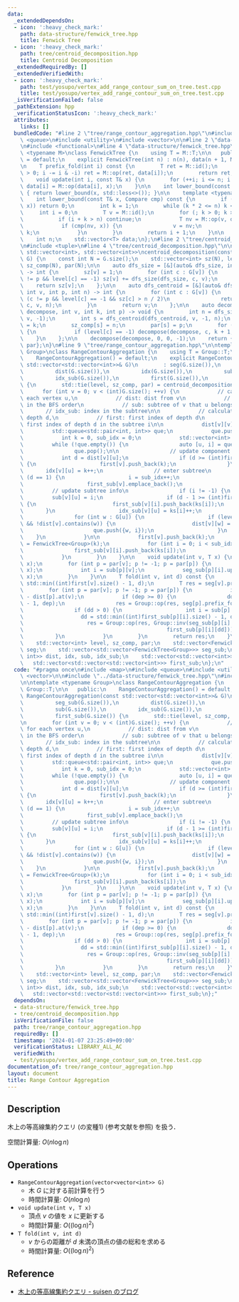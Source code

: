 ```yaml
---
data:
  _extendedDependsOn:
  - icon: ':heavy_check_mark:'
    path: data-structure/fenwick_tree.hpp
    title: Fenwick Tree
  - icon: ':heavy_check_mark:'
    path: tree/centroid_decomposition.hpp
    title: Centroid Decomposition
  _extendedRequiredBy: []
  _extendedVerifiedWith:
  - icon: ':heavy_check_mark:'
    path: test/yosupo/vertex_add_range_contour_sum_on_tree.test.cpp
    title: test/yosupo/vertex_add_range_contour_sum_on_tree.test.cpp
  _isVerificationFailed: false
  _pathExtension: hpp
  _verificationStatusIcon: ':heavy_check_mark:'
  attributes:
    links: []
  bundledCode: "#line 2 \"tree/range_contour_aggregation.hpp\"\n#include <map>\n#include\
    \ <queue>\n#include <utility>\n#include <vector>\n\n#line 2 \"data-structure/fenwick_tree.hpp\"\
    \n#include <functional>\n#line 4 \"data-structure/fenwick_tree.hpp\"\n\ntemplate\
    \ <typename M>\nclass FenwickTree {\n    using T = M::T;\n\n   public:\n    FenwickTree()\
    \ = default;\n    explicit FenwickTree(int n) : n(n), data(n + 1, M::id()) {}\n\
    \n    T prefix_fold(int i) const {\n        T ret = M::id();\n        for (; i\
    \ > 0; i -= i & -i) ret = M::op(ret, data[i]);\n        return ret;\n    }\n\n\
    \    void update(int i, const T& x) {\n        for (++i; i <= n; i += i & -i)\
    \ data[i] = M::op(data[i], x);\n    }\n\n    int lower_bound(const T& x) const\
    \ { return lower_bound(x, std::less<>()); }\n\n    template <typename Compare>\n\
    \    int lower_bound(const T& x, Compare cmp) const {\n        if (!cmp(M::id(),\
    \ x)) return 0;\n        int k = 1;\n        while (k * 2 <= n) k <<= 1;\n   \
    \     int i = 0;\n        T v = M::id();\n        for (; k > 0; k >>= 1) {\n \
    \           if (i + k > n) continue;\n            T nv = M::op(v, data[i + k]);\n\
    \            if (cmp(nv, x)) {\n                v = nv;\n                i +=\
    \ k;\n            }\n        }\n        return i + 1;\n    }\n\n   private:\n\
    \    int n;\n    std::vector<T> data;\n};\n#line 2 \"tree/centroid_decomposition.hpp\"\
    \n#include <tuple>\n#line 4 \"tree/centroid_decomposition.hpp\"\n\nstd::tuple<std::vector<int>,\
    \ std::vector<int>, std::vector<int>>\ncentroid_decomposition(const std::vector<std::vector<int>>&\
    \ G) {\n    const int N = G.size();\n    std::vector<int> sz(N), level(N, -1),\
    \ sz_comp(N), par(N);\n\n    auto dfs_size = [&](auto& dfs_size, int v, int p)\
    \ -> int {\n        sz[v] = 1;\n        for (int c : G[v]) {\n            if (c\
    \ != p && level[c] == -1) sz[v] += dfs_size(dfs_size, c, v);\n        }\n    \
    \    return sz[v];\n    };\n\n    auto dfs_centroid = [&](auto& dfs_centroid,\
    \ int v, int p, int n) -> int {\n        for (int c : G[v]) {\n            if\
    \ (c != p && level[c] == -1 && sz[c] > n / 2)\n                return dfs_centroid(dfs_centroid,\
    \ c, v, n);\n        }\n        return v;\n    };\n\n    auto decompose = [&](auto&\
    \ decompose, int v, int k, int p) -> void {\n        int n = dfs_size(dfs_size,\
    \ v, -1);\n        int s = dfs_centroid(dfs_centroid, v, -1, n);\n        level[s]\
    \ = k;\n        sz_comp[s] = n;\n        par[s] = p;\n        for (int c : G[s])\
    \ {\n            if (level[c] == -1) decompose(decompose, c, k + 1, s);\n    \
    \    }\n    };\n\n    decompose(decompose, 0, 0, -1);\n    return {level, sz_comp,\
    \ par};\n}\n#line 9 \"tree/range_contour_aggregation.hpp\"\n\ntemplate <typename\
    \ Group>\nclass RangeContourAggregation {\n    using T = Group::T;\n\n   public:\n\
    \    RangeContourAggregation() = default;\n    explicit RangeContourAggregation(const\
    \ std::vector<std::vector<int>>& G)\n        : seg(G.size()),\n          seg_sub(G.size()),\n\
    \          dist(G.size()),\n          idx(G.size()),\n          sub(G.size()),\n\
    \          idx_sub(G.size()),\n          first(G.size()),\n          first_sub(G.size())\
    \ {\n        std::tie(level, sz_comp, par) = centroid_decomposition(G);\n\n  \
    \      for (int v = 0; v < (int)G.size(); ++v) {\n            // calculate for\
    \ each vertex u,\n            // dist: dist from v\n            // idx: index\
    \ in the BFS order\n            // sub: subtree of v that u belongs to\n     \
    \       // idx_sub: index in the subtree\n\n            // calculate for each\
    \ depth d,\n            // first: first index of depth d\n            // first_sub:\
    \ first index of depth d in the subtree i\n\n            dist[v][v] = 0;\n   \
    \         std::queue<std::pair<int, int>> que;\n            que.push({v, -1});\n\
    \            int k = 0, sub_idx = 0;\n            std::vector<int> ks;\n\n   \
    \         while (!que.empty()) {\n                auto [u, i] = que.front();\n\
    \                que.pop();\n\n                // update component info\n    \
    \            int d = dist[v][u];\n                if (d >= (int)first[v].size())\
    \ {\n                    first[v].push_back(k);\n                }\n         \
    \       idx[v][u] = k++;\n                // enter subtree\n                if\
    \ (d == 1) {\n                    i = sub_idx++;\n                    ks.push_back(0);\n\
    \                    first_sub[v].emplace_back();\n                }\n       \
    \         // update subtree info\n                if (i != -1) {\n           \
    \         sub[v][u] = i;\n                    if (d - 1 >= (int)first_sub[v][i].size())\
    \ {\n                        first_sub[v][i].push_back(ks[i]);\n             \
    \       }\n                    idx_sub[v][u] = ks[i]++;\n                }\n\n\
    \                for (int w : G[u]) {\n                    if (level[w] > level[v]\
    \ && !dist[v].contains(w)) {\n                        dist[v][w] = d + 1;\n  \
    \                      que.push({w, i});\n                    }\n            \
    \    }\n            }\n\n            first[v].push_back(k);\n            seg[v]\
    \ = FenwickTree<Group>(k);\n            for (int i = 0; i < sub_idx; ++i) {\n\
    \                first_sub[v][i].push_back(ks[i]);\n                seg_sub[v].emplace_back(ks[i]);\n\
    \            }\n        }\n    }\n\n    void update(int v, T x) {\n        seg[v].update(0,\
    \ x);\n        for (int p = par[v]; p != -1; p = par[p]) {\n            seg[p].update(idx[p][v],\
    \ x);\n            int i = sub[p][v];\n            seg_sub[p][i].update(idx_sub[p][v],\
    \ x);\n        }\n    }\n\n    T fold(int v, int d) const {\n        int dd =\
    \ std::min((int)first[v].size() - 1, d);\n        T res = seg[v].prefix_fold(first[v][dd]);\n\
    \        for (int p = par[v]; p != -1; p = par[p]) {\n            int dep = d\
    \ - dist[p].at(v);\n            if (dep >= 0) {\n                dd = std::min((int)first[p].size()\
    \ - 1, dep);\n                res = Group::op(res, seg[p].prefix_fold(first[p][dd]));\n\
    \                if (dd > 0) {\n                    int i = sub[p].at(v);\n  \
    \                  dd = std::min((int)first_sub[p][i].size() - 1, dep - 1);\n\
    \                    res = Group::op(res, Group::inv(seg_sub[p][i].prefix_fold(\n\
    \                                             first_sub[p][i][dd])));\n      \
    \          }\n            }\n        }\n        return res;\n    }\n\n   private:\n\
    \    std::vector<int> level, sz_comp, par;\n    std::vector<FenwickTree<Group>>\
    \ seg;\n    std::vector<std::vector<FenwickTree<Group>>> seg_sub;\n    std::vector<std::unordered_map<int,\
    \ int>> dist, idx, sub, idx_sub;\n    std::vector<std::vector<int>> first;\n \
    \   std::vector<std::vector<std::vector<int>>> first_sub;\n};\n"
  code: "#pragma once\n#include <map>\n#include <queue>\n#include <utility>\n#include\
    \ <vector>\n\n#include \"../data-structure/fenwick_tree.hpp\"\n#include \"centroid_decomposition.hpp\"\
    \n\ntemplate <typename Group>\nclass RangeContourAggregation {\n    using T =\
    \ Group::T;\n\n   public:\n    RangeContourAggregation() = default;\n    explicit\
    \ RangeContourAggregation(const std::vector<std::vector<int>>& G)\n        : seg(G.size()),\n\
    \          seg_sub(G.size()),\n          dist(G.size()),\n          idx(G.size()),\n\
    \          sub(G.size()),\n          idx_sub(G.size()),\n          first(G.size()),\n\
    \          first_sub(G.size()) {\n        std::tie(level, sz_comp, par) = centroid_decomposition(G);\n\
    \n        for (int v = 0; v < (int)G.size(); ++v) {\n            // calculate\
    \ for each vertex u,\n            // dist: dist from v\n            // idx: index\
    \ in the BFS order\n            // sub: subtree of v that u belongs to\n     \
    \       // idx_sub: index in the subtree\n\n            // calculate for each\
    \ depth d,\n            // first: first index of depth d\n            // first_sub:\
    \ first index of depth d in the subtree i\n\n            dist[v][v] = 0;\n   \
    \         std::queue<std::pair<int, int>> que;\n            que.push({v, -1});\n\
    \            int k = 0, sub_idx = 0;\n            std::vector<int> ks;\n\n   \
    \         while (!que.empty()) {\n                auto [u, i] = que.front();\n\
    \                que.pop();\n\n                // update component info\n    \
    \            int d = dist[v][u];\n                if (d >= (int)first[v].size())\
    \ {\n                    first[v].push_back(k);\n                }\n         \
    \       idx[v][u] = k++;\n                // enter subtree\n                if\
    \ (d == 1) {\n                    i = sub_idx++;\n                    ks.push_back(0);\n\
    \                    first_sub[v].emplace_back();\n                }\n       \
    \         // update subtree info\n                if (i != -1) {\n           \
    \         sub[v][u] = i;\n                    if (d - 1 >= (int)first_sub[v][i].size())\
    \ {\n                        first_sub[v][i].push_back(ks[i]);\n             \
    \       }\n                    idx_sub[v][u] = ks[i]++;\n                }\n\n\
    \                for (int w : G[u]) {\n                    if (level[w] > level[v]\
    \ && !dist[v].contains(w)) {\n                        dist[v][w] = d + 1;\n  \
    \                      que.push({w, i});\n                    }\n            \
    \    }\n            }\n\n            first[v].push_back(k);\n            seg[v]\
    \ = FenwickTree<Group>(k);\n            for (int i = 0; i < sub_idx; ++i) {\n\
    \                first_sub[v][i].push_back(ks[i]);\n                seg_sub[v].emplace_back(ks[i]);\n\
    \            }\n        }\n    }\n\n    void update(int v, T x) {\n        seg[v].update(0,\
    \ x);\n        for (int p = par[v]; p != -1; p = par[p]) {\n            seg[p].update(idx[p][v],\
    \ x);\n            int i = sub[p][v];\n            seg_sub[p][i].update(idx_sub[p][v],\
    \ x);\n        }\n    }\n\n    T fold(int v, int d) const {\n        int dd =\
    \ std::min((int)first[v].size() - 1, d);\n        T res = seg[v].prefix_fold(first[v][dd]);\n\
    \        for (int p = par[v]; p != -1; p = par[p]) {\n            int dep = d\
    \ - dist[p].at(v);\n            if (dep >= 0) {\n                dd = std::min((int)first[p].size()\
    \ - 1, dep);\n                res = Group::op(res, seg[p].prefix_fold(first[p][dd]));\n\
    \                if (dd > 0) {\n                    int i = sub[p].at(v);\n  \
    \                  dd = std::min((int)first_sub[p][i].size() - 1, dep - 1);\n\
    \                    res = Group::op(res, Group::inv(seg_sub[p][i].prefix_fold(\n\
    \                                             first_sub[p][i][dd])));\n      \
    \          }\n            }\n        }\n        return res;\n    }\n\n   private:\n\
    \    std::vector<int> level, sz_comp, par;\n    std::vector<FenwickTree<Group>>\
    \ seg;\n    std::vector<std::vector<FenwickTree<Group>>> seg_sub;\n    std::vector<std::unordered_map<int,\
    \ int>> dist, idx, sub, idx_sub;\n    std::vector<std::vector<int>> first;\n \
    \   std::vector<std::vector<std::vector<int>>> first_sub;\n};"
  dependsOn:
  - data-structure/fenwick_tree.hpp
  - tree/centroid_decomposition.hpp
  isVerificationFile: false
  path: tree/range_contour_aggregation.hpp
  requiredBy: []
  timestamp: '2024-01-07 23:25:49+09:00'
  verificationStatus: LIBRARY_ALL_AC
  verifiedWith:
  - test/yosupo/vertex_add_range_contour_sum_on_tree.test.cpp
documentation_of: tree/range_contour_aggregation.hpp
layout: document
title: Range Contour Aggregation
---
```


## Description

木上の等高線集約クエリ (の変種1) (参考文献を参照) を扱う．

空間計算量: $O(n\log n)$

## Operations

- `RangeContourAggregation(vector<vector<int>> G)`
    - 木 $G$ に対する前計算を行う
    - 時間計算量: $O(n\log n)$
- `void update(int v, T x)`
    - 頂点 $v$ の値を $x$ に更新する
    - 時間計算量: $O((\log n)^2)$
- `T fold(int v, int d)`
    - $v$ からの距離が $d$ 未満の頂点の値の総和を求める
    - 時間計算量: $O((\log n)^2)$

## Reference

- [木上の等高線集約クエリ - suisen のブログ](https://suisen-kyopro.hatenablog.com/entry/2022/03/21/220009)